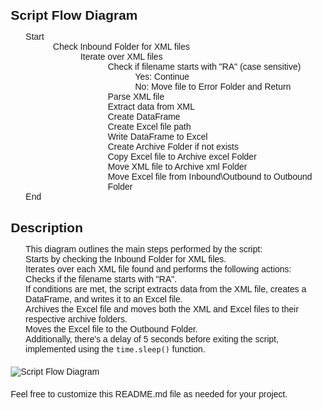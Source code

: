 <!DOCTYPE html>
<html lang="en">
<head>
    <meta charset="UTF-8">
    <meta name="viewport" content="width=device-width, initial-scale=1.0">
    <title>README</title>
    <style>
        body {
            font-family: Arial, sans-serif;
            margin: 20px;
        }
        h2 {
            margin-bottom: 10px;
        }
        pre {
            background-color: #f4f4f4;
            padding: 10px;
            border-radius: 5px;
        }
        img {
            max-width: 100%;
            height: auto;
            display: block;
            margin: 20px auto;
        }
        ul {
            list-style-type: none;
        }
        ul ul {
            margin-left: 20px;
        }
    </style>
</head>
<body>

<h2>Script Flow Diagram</h2>

<ul>
    <li>Start
        <ul>
            <li>Check Inbound Folder for XML files
                <ul>
                    <li>Iterate over XML files
                        <ul>
                            <li>Check if filename starts with "RA" (case sensitive)
                                <ul>
                                    <li>Yes: Continue</li>
                                    <li>No: Move file to Error Folder and Return</li>
                                </ul>
                            </li>
                            <li>Parse XML file</li>
                            <li>Extract data from XML</li>
                            <li>Create DataFrame</li>
                            <li>Create Excel file path</li>
                            <li>Write DataFrame to Excel</li>
                            <li>Create Archive Folder if not exists</li>
                            <li>Copy Excel file to Archive excel Folder</li>
                            <li>Move XML file to Archive xml Folder</li>
                            <li>Move Excel file from Inbound\Outbound to Outbound Folder</li>
                        </ul>
                    </li>
                </ul>
            </li>
        </ul>
    </li>
    <li>End</li>
</ul>

<h2>Description</h2>

<ul>
    <li>This diagram outlines the main steps performed by the script:</li>
    <li>Starts by checking the Inbound Folder for XML files.</li>
    <li>Iterates over each XML file found and performs the following actions:</li>
    <li>Checks if the filename starts with "RA".</li>
    <li>If conditions are met, the script extracts data from the XML file, creates a DataFrame, and writes it to an Excel file.</li>
    <li>Archives the Excel file and moves both the XML and Excel files to their respective archive folders.</li>
    <li>Moves the Excel file to the Outbound Folder.</li>
    <li>Additionally, there's a delay of 5 seconds before exiting the script, implemented using the <code>time.sleep()</code> function.</li>
</ul>

<img src="https://i.imgur.com/0piWgBm.png" alt="Script Flow Diagram">

<p>Feel free to customize this README.md file as needed for your project.</p>

</body>
</html>
